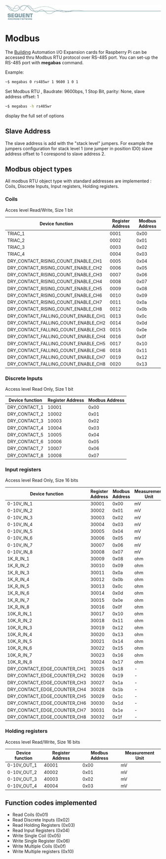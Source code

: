 [![megabas-rpi](res/sequent.jpg)](https://sequentmicrosystems.com/index.php?route=product/product&path=33&product_id=65)

# Modbus

The [Building](https://sequentmicrosystems.com/product/raspberry-pi-building-automation/) Automation I/O Expansion cards for Raspberry Pi can be accessed thru Modbus RTU protocol over RS-485 port.
You can set-up the RS-485 port with **megabas** command.

Example:
```bash
~$ megabas 0 rs485wr 1 9600 1 0 1
```
Set Modbus RTU , Baudrate: 9600bps, 1 Stop Bit,  parity: None, slave address offset: 1
```bash
~$ megabas -h rs485wr
```
display the full set of options

## Slave Address
The slave address is add with the "stack level" jumpers. For example the jumpers configuration for stack level 1  (one jumper in position ID0) slave address offset to 1 corespond to slave address 2.

## Modbus object types
All modbus RTU object type with standard addresses are implemented : Coils, Discrete Inputs, Input registers, Holding registers.

### Coils

Acces level Read/Write, Size 1 bit

| Device function | Register Address | Modbus Address |
| --- | --- | --- |
| TRIAC_1 | 0001 | 0x00 |
| TRIAC_2 | 0002 | 0x01 |
| TRIAC_3 | 0003 | 0x02 |
| TRIAC_4 | 0004 | 0x03 |
| DRY_CONTACT_RISING_COUNT_ENABLE_CH1 | 0005 | 0x04 |
| DRY_CONTACT_RISING_COUNT_ENABLE_CH2 | 0006 | 0x05 |
| DRY_CONTACT_RISING_COUNT_ENABLE_CH3 | 0007 | 0x06 |
| DRY_CONTACT_RISING_COUNT_ENABLE_CH4 | 0008 | 0x07 |
| DRY_CONTACT_RISING_COUNT_ENABLE_CH5 | 0009 | 0x08 |
| DRY_CONTACT_RISING_COUNT_ENABLE_CH6 | 0010 | 0x09 |
| DRY_CONTACT_RISING_COUNT_ENABLE_CH7 | 0011 | 0x0a |
| DRY_CONTACT_RISING_COUNT_ENABLE_CH8 | 0012 | 0x0b |
| DRY_CONTACT_FALLING_COUNT_ENABLE_CH1 | 0013 | 0x0c |
| DRY_CONTACT_FALLING_COUNT_ENABLE_CH2 | 0014 | 0x0d |
| DRY_CONTACT_FALLING_COUNT_ENABLE_CH3 | 0015 | 0x0e |
| DRY_CONTACT_FALLING_COUNT_ENABLE_CH4 | 0016 | 0x0f |
| DRY_CONTACT_FALLING_COUNT_ENABLE_CH5 | 0017 | 0x10 |
| DRY_CONTACT_FALLING_COUNT_ENABLE_CH6 | 0018 | 0x11 |
| DRY_CONTACT_FALLING_COUNT_ENABLE_CH7 | 0019 | 0x12 |
| DRY_CONTACT_FALLING_COUNT_ENABLE_CH8 | 0020 | 0x13 |

### Discrete Inputs

Access level Read Only, Size 1 bit

| Device function | Register Address | Modbus Address |
| --- | --- | --- |
| DRY_CONTACT_1 | 10001 | 0x00 |
| DRY_CONTACT_2 | 10002 | 0x01 |
| DRY_CONTACT_3 | 10003 | 0x02 |
| DRY_CONTACT_4 | 10004 | 0x03 |
| DRY_CONTACT_5 | 10005 | 0x04 |
| DRY_CONTACT_6 | 10006 | 0x05 |
| DRY_CONTACT_7 | 10007 | 0x06 |
| DRY_CONTACT_8 | 10008 | 0x07 |

### Input registers

Access level Read Only, Size 16 bits

| Device function | Register Address | Modbus Address | Measurement Unit |
| --- | --- | --- | --- |
| 0-10V_IN_1 | 30001 | 0x00 | mV |
| 0-10V_IN_2 | 30002 | 0x01 | mV |
| 0-10V_IN_3 | 30003 | 0x02 | mV |
| 0-10V_IN_4 | 30004 | 0x03 | mV |
| 0-10V_IN_5 | 30005 | 0x04 | mV |
| 0-10V_IN_6 | 30006 | 0x05 | mV |
| 0-10V_IN_7 | 30007 | 0x06 | mV |
| 0-10V_IN_8 | 30008 | 0x07 | mV |
| 1K_R_IN_1 | 30009 | 0x08 | ohm |
| 1K_R_IN_2 | 30010 | 0x09 | ohm |
| 1K_R_IN_3 | 30011 | 0x0a | ohm |
| 1K_R_IN_4 | 30012 | 0x0b | ohm |
| 1K_R_IN_5 | 30013 | 0x0c | ohm |
| 1K_R_IN_6 | 30014 | 0x0d | ohm |
| 1K_R_IN_7 | 30015 | 0x0e | ohm |
| 1K_R_IN_8 | 30016 | 0x0f | ohm |
| 10K_R_IN_1 | 30017 | 0x10 | ohm |
| 10K_R_IN_2 | 30018 | 0x11 | ohm |
| 10K_R_IN_3 | 30019 | 0x12 | ohm |
| 10K_R_IN_4 | 30020 | 0x13 | ohm |
| 10K_R_IN_5 | 30021 | 0x14 | ohm |
| 10K_R_IN_6 | 30022 | 0x15 | ohm |
| 10K_R_IN_7 | 30023 | 0x16 | ohm |
| 10K_R_IN_8 | 30024 | 0x17 | ohm |
| DRY_CONTACT_EDGE_COUNTER_CH1 | 30025 | 0x18 | - |
| DRY_CONTACT_EDGE_COUNTER_CH2 | 30026 | 0x19 | - |
| DRY_CONTACT_EDGE_COUNTER_CH3 | 30027 | 0x1a | - |
| DRY_CONTACT_EDGE_COUNTER_CH4 | 30028 | 0x1b | - |
| DRY_CONTACT_EDGE_COUNTER_CH5 | 30029 | 0x1c | - |
| DRY_CONTACT_EDGE_COUNTER_CH6 | 30030 | 0x1d | - |
| DRY_CONTACT_EDGE_COUNTER_CH7 | 30031 | 0x1e | - |
| DRY_CONTACT_EDGE_COUNTER_CH8 | 30032 | 0x1f | - |


### Holding registers

Access level Read/Write, Size 16 bits

| Device function | Register Address | Modbus Address | Measurement Unit |
| --- | --- | --- | --- |
| 0-10V_OUT_1 | 40001 | 0x00 | mV |
| 0-10V_OUT_2 | 40002 | 0x01 | mV |
| 0-10V_OUT_3 | 40003 | 0x02 | mV |
| 0-10V_OUT_4 | 40004 | 0x03 | mV |



## Function codes implemented

* Read Coils (0x01)
* Read Discrete Inputs (0x02)
* Read Holding Registers (0x03)
* Read Input Registers (0x04)
* Write Single Coil (0x05)
* Write Single Register (0x06)
* Write Multiple Coils (0x0f)
* Write Multiple registers (0x10)
